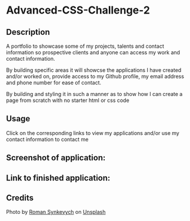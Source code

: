 # Advanced-CSS-Challenge-2
## Description
A portfolio to showcase some of my projects, talents and contact information so prospective clients and anyone can access my work and contact information. 

By building specific areas it will showcse the applications I have created and/or worked on, provide access to my Github profile, my email address and phone number for ease of contact.

By building and styling it in such a manner as to show how I can create a page from scratch with no starter html or css code

## Usage
Click on the corresponding links to view my applications and/or use my contact information to contact me

## Screenshot of application:


## Link to finished application:


## Credits
Photo by <a href="https://unsplash.com/@synkevych?utm_content=creditCopyText&utm_medium=referral&utm_source=unsplash">Roman Synkevych</a> on <a href="https://unsplash.com/photos/black-android-smartphone-vXInUOv1n84?utm_content=creditCopyText&utm_medium=referral&utm_source=unsplash">Unsplash</a>
  
